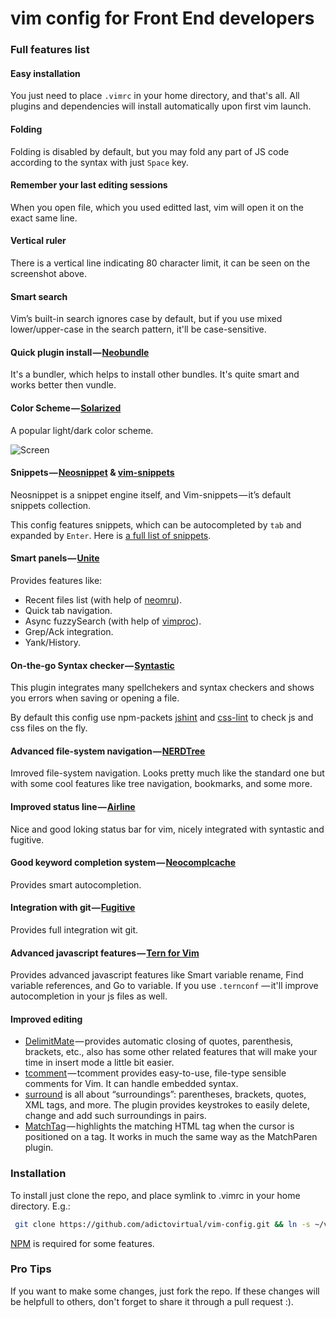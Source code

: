# vim  config for Front End developers

### Full features list
#### Easy installation
You just need to place `.vimrc` in your home directory, and that's all. All
plugins and dependencies will install automatically upon first vim launch.
#### Folding
Folding is disabled by default, but you may fold any part of JS code according to
the syntax with just `Space` key.
#### Remember your last editing sessions
When you open file, which you used editted last, vim will open it on the exact
same line.
#### Vertical ruler
There is a vertical line indicating 80 character limit, it can be seen on
the screenshot above.
#### Smart search
Vim’s built-in search ignores case by default, but if you use mixed
lower/upper-case in the search pattern, it'll be case-sensitive.
#### Quick plugin install &mdash; [Neobundle](https://github.com/Shougo/neobundle.vim)
It's a bundler, which helps to install other bundles. It's quite smart and works better then
vundle.
#### Color Scheme &mdash; [Solarized](https://github.com/altercation/vim-colors-solarized)
A popular light/dark color scheme.

![Screen](https://raw.githubusercontent.com/altercation/solarized/master/img/solarized-vim.png)
#### Snippets &mdash; [Neosnippet](https://github.com/Shougo/neosnippet.vim) & [vim-snippets](https://github.com/honza/vim-snippets)
Neosnippet is a snippet engine itself, and Vim-snippets &mdash; it’s default snippets collection.

This config features snippets, which can be autocompleted by `tab`
аnd expanded by `Enter`. Here is [a full list of snippets](https://github.com/honza/vim-snippets/tree/master/snippets).

#### Smart panels &mdash; [Unite](https://github.com/Shougo/unite.vim)
Provides features like:
* Recent files list (with help of [neomru](https://github.com/Shougo/neomru.vim)).
* Quick tab navigation.
* Async fuzzySearch (with help of [vimproc](https://github.com/Shougo/vimproc.vim)).
* Grep/Ack integration.
* Yank/History.

#### On-the-go Syntax checker &mdash; [Syntastic](https://github.com/scrooloose/syntastic)
This plugin integrates many spellchekers and syntax checkers and shows
you errors when saving or opening a file.

By default this config use npm-packets [jshint](http://www.jshint.com/) and [css-lint](http://csslint.net/) to check js and css files on the fly.

#### Advanced file-system navigation &mdash; [NERDTree](https://github.com/scrooloose/nerdtree)
Imroved file-system navigation. Looks pretty much like the standard one but with some cool features like tree navigation, bookmarks, and some more.

#### Improved status line &mdash; [Airline](https://github.com/bling/vim-airline)
Nice and good loking status bar for vim, nicely integrated with syntastic and fugitive.

#### Good keyword completion system &mdash; [Neocomplcache](https://github.com/Shougo/neocomplcache.vim)
Provides smart autocompletion.

#### Integration with git &mdash; [Fugitive](https://github.com/tpope/vim-fugitive)
Provides full integration wit git.

#### Advanced javascript features &mdash; [Tern for Vim](https://github.com/marijnh/tern_for_vim)
Provides advanced javascript features like Smart variable rename, Find variable references, and Go to variable. If you use `.ternconf` &mdash; it'll improve autocompletion in your js files as well.
#### Improved editing
* [DelimitMate](https://github.com/Raimondi/delimitMate) &mdash; provides automatic closing of quotes, parenthesis, brackets, etc., also has some other related features that will make your time in insert mode a little bit easier.
* [tcomment](https://github.com/tomtom/tcomment_vim) &mdash; tcomment provides easy-to-use, file-type sensible comments for Vim. It can handle embedded syntax.
* [surround](https://github.com/tpope/vim-surround) is all about “surroundings”: parentheses, brackets, quotes, XML tags, and more. The plugin provides keystrokes to easily delete, change and add such surroundings in pairs.
* [MatchTag](https://github.com/gregsexton/MatchTag) &mdash; highlights the matching HTML tag when the cursor is positioned on a tag. It works in much the same way as the MatchParen plugin.


### Installation

To install just clone the repo, and place symlink to .vimrc in your home directory. E.g.:
```bash
 git clone https://github.com/adictovirtual/vim-config.git && ln -s ~/vim-config/.vimrc ~/
```
[NPM](http://en.wikipedia.org/wiki/Npm_(software)) is required for some features.


### Pro Tips

If you want to make some changes, just fork the repo.
If these changes will be helpfull to others, don't forget to share it through a pull request :).

